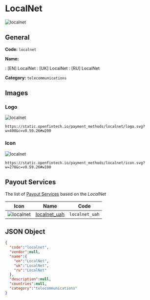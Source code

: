 
# LocalNet 
![localnet](https://static.openfintech.io/payment_methods/localnet/logo.svg?w=400&c=v0.59.26#w200)  

## General 
**Code:** `localnet` 
 
**Name:** 
 
:	[EN] LocalNet 
:	[UK] LocalNet 
:	[RU] LocalNet 
 
**Category:** `telecommunications` 
 

## Images 

### Logo 
![localnet](https://static.openfintech.io/payment_methods/localnet/logo.svg?w=400&c=v0.59.26#w200)  

```
https://static.openfintech.io/payment_methods/localnet/logo.svg?w=400&c=v0.59.26#w200
```  

### Icon 
![localnet](https://static.openfintech.io/payment_methods/localnet/icon.svg?w=278&c=v0.59.26#w100)  

```
https://static.openfintech.io/payment_methods/localnet/icon.svg?w=278&c=v0.59.26#w100
```  

## Payout Services 
 
The list of [Payout Services](/payout-services/) based on the _LocalNet_ 

|Icon|Name|Code| 
|:---:|:---:|:---:| 
|![localnet](https://static.openfintech.io/payout_methods/localnet/icon.svg?w=278&c=v0.59.26#w40) |[localnet_uah](/payout-services/localnet_uah/)|`localnet_uah`| 
 

## JSON Object 

```json
{
  "code":"localnet",
  "vendor":null,
  "name":{
    "en":"LocalNet",
    "uk":"LocalNet",
    "ru":"LocalNet"
  },
  "description":null,
  "countries":null,
  "category":"telecommunications"
}
```  
